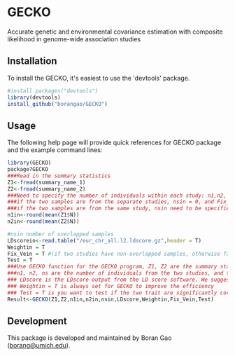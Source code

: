 
<!-- README.md is generated from README.Rmd. Please edit that file -->
GECKO
=====

Accurate genetic and environmental covariance estimation with composite likelihood in genome-wide association studies

Installation
------------

To install the GECKO, it's easiest to use the 'devtools' package.

``` r
#install.packages("devtools")
library(devtools)
install_github("borangao/GECKO")
```

Usage
-----

The following help page will provide quick references for GECKO package and the example command lines:

``` r
library(GECKO)
package?GECKO
###Read in the summary statistics
Z1<-fread(summary_name_1)
Z2<-fread(summary_name_2)
###Need to specify the number of individuals within each study: n1,n2, and number of the overlapping individuals in the two studies:ns
###if the two samples are from the separate studies, nsin = 0, and Fix_Vein = 1
###if the two samples are from the same study, nsin need to be specified
n1in<-round(mean(Z1$N))
n2in<-round(mean(Z2$N))

#nsin number of overlapped samples
LDscorein<-read.table("/eur_chr_all.l2.ldscore.gz",header = T)
Weightin = T
Fix_Vein = T #(if two studies have non-overlapped samples, otherwise false)
Test = T
###Use GECKO function for the GECKO program, Z1, Z2 are the summary statistic files 
###n1, n2, ns are the number of individuals from the two studies, and the number of overlapped individuals
### LDscore is the LDscore output from the LD score software. We suggest to use 1000 genome reference panel for the LD score calculation
### Weightin = T is always set for GECKO to improve the efficiency
### Test = T is you want to test if the two trait are significantly correlated, otherwise you could specify it to be false
Result<-GECKO(Z1,Z2,n1in,n2in,nsin,LDscore,Weightin,Fix_Vein,Test)
```

Development
-----------

This package is developed and maintained by Boran Gao (<borang@umich.edu>).
